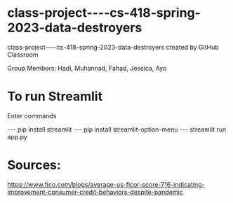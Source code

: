# class-project----cs-418-spring-2023-data-destroyers
class-project----cs-418-spring-2023-data-destroyers created by GitHub Classroom

Group Members: Hadi, Muhannad, Fahad, Jessica, Ayo


# To run Streamlit
Enter commands 

--- pip install streamlit
--- pip install streamlit-option-menu
--- streamlit run app.py

# Sources:
https://www.fico.com/blogs/average-us-ficor-score-716-indicating-improvement-consumer-credit-behaviors-despite-pandemic